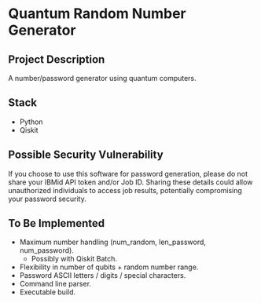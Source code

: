 # Quantum Random Number Generator 

## Project Description

A number/password generator using quantum computers.

## Stack

* Python
* Qiskit

## Possible Security Vulnerability

If you choose to use this software for password generation, please do not share your IBMid API token and/or Job ID. 
Sharing these details could allow unauthorized individuals to access job results, potentially compromising your password security.

## To Be Implemented

* Maximum number handling (num_random, len_password, num_password).
    * Possibly with Qiskit Batch.
* Flexibility in number of qubits + random number range.
* Password ASCII letters / digits / special characters.
* Command line parser.
* Executable build.